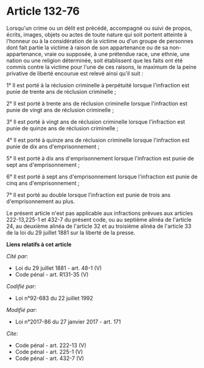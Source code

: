 # Article 132-76

Lorsqu'un crime ou un délit est précédé, accompagné ou suivi de propos, écrits, images, objets ou actes de toute nature qui
soit portent atteinte à l'honneur ou à la considération de la victime ou d'un groupe de personnes dont fait partie la victime
à raison de son appartenance ou de sa non-appartenance, vraie ou supposée, à une prétendue race, une ethnie, une nation ou
une religion déterminée, soit établissent que les faits ont été commis contre la victime pour l'une de ces raisons, le
maximum de la peine privative de liberté encourue est relevé ainsi qu'il suit : 

1° Il est porté à la réclusion criminelle à perpétuité lorsque l'infraction est punie de trente ans de réclusion
criminelle ; 

2° Il est porté à trente ans de réclusion criminelle lorsque l'infraction est punie de vingt ans de réclusion criminelle ; 

3° Il est porté à vingt ans de réclusion criminelle lorsque l'infraction est punie de quinze ans de réclusion criminelle ; 

4° Il est porté à quinze ans de réclusion criminelle lorsque l'infraction est punie de dix ans d'emprisonnement ; 

5° Il est porté à dix ans d'emprisonnement lorsque l'infraction est punie de sept ans d'emprisonnement ; 

6° Il est porté à sept ans d'emprisonnement lorsque l'infraction est punie de cinq ans d'emprisonnement ; 

7° Il est porté au double lorsque l'infraction est punie de trois ans d'emprisonnement au plus. 

Le présent article n'est pas applicable aux infractions prévues aux articles 222-13,225-1 et 432-7 du présent code, ou au
septième alinéa de l'article 24, au deuxième alinéa de l'article 32 et au troisième alinéa de l'article 33 de la loi du 29
juillet 1881 sur la liberté de la presse.

**Liens relatifs à cet article**

_Cité par_:

  - Loi du 29 juillet 1881 - art. 48-1 (V)
  - Code pénal - art. R131-35 (V)

_Codifié par_:

  - Loi n°92-683 du 22 juillet 1992

_Modifié par_:

  - Loi n°2017-86 du 27 janvier 2017 - art. 171

_Cite_:

  - Code pénal - art. 222-13 (V)
  - Code pénal - art. 225-1 (V)
  - Code pénal - art. 432-7 (V)
